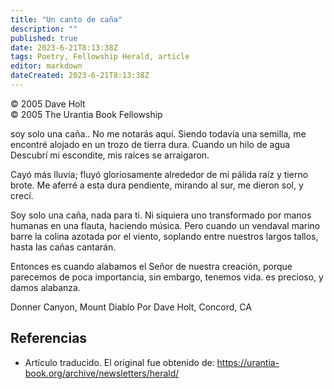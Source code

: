 ```yaml
---
title: "Un canto de caña"
description: ""
published: true
date: 2023-6-21T8:13:38Z
tags: Poetry, Fellowship Herald, article
editor: markdown
dateCreated: 2023-6-21T8:13:38Z
---
```


<p class="v-card v-sheet theme--light grey lighten-3 px-2">© 2005 Dave Holt<br>© 2005 The Urantia Book Fellowship</p>

soy solo una caña..
No me notarás aquí.
Siendo todavía una semilla,
me encontré alojado
en un trozo de tierra dura.
Cuando un hilo de agua
Descubrí mi escondite,
mis raíces se arraigaron.

Cayó más lluvia;
fluyó gloriosamente
alrededor de mi pálida raíz y tierno brote.
Me aferré a esta dura pendiente,
mirando al sur,
me dieron sol,
y crecí.

Soy solo una caña, nada para ti.
Ni siquiera uno transformado por manos humanas
en una flauta, haciendo música.
Pero cuando un vendaval marino
barre la colina azotada por el viento,
soplando entre nuestros largos tallos,
hasta las cañas cantarán.

Entonces es cuando alabamos
el Señor de nuestra creación,
porque parecemos de poca importancia,
sin embargo, tenemos vida.
es precioso,
y damos alabanza.

Donner Canyon, Mount Diablo
Por Dave Holt, Concord, CA

## Referencias

- Artículo traducido. El original fue obtenido de: https://urantia-book.org/archive/newsletters/herald/